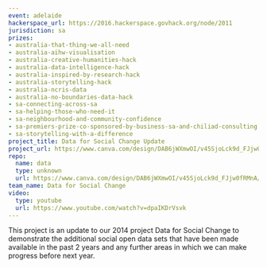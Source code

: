 ```yaml
---
event: adelaide
hackerspace_url: https://2016.hackerspace.govhack.org/node/2011
jurisdiction: sa
prizes:
- australia-that-thing-we-all-need
- australia-aihw-visualisation
- australia-creative-humanities-hack
- australia-data-intelligence-hack
- australia-inspired-by-research-hack
- australia-storytelling-hack
- australia-ncris-data
- australia-no-boundaries-data-hack
- sa-connecting-across-sa
- sa-helping-those-who-need-it
- sa-neighbourhood-and-community-confidence
- sa-premiers-prize-co-sponsored-by-business-sa-and-chiliad-consulting
- sa-storytelling-with-a-difference
project_title: Data for Social Change Update
project_url: https://www.canva.com/design/DAB6jWXmwOI/v45SjoLck9d_FJjw0fRMnA/view?
repo:
  name: data
  type: unknown
  url: https://www.canva.com/design/DAB6jWXmwOI/v45SjoLck9d_FJjw0fRMnA/view?
team_name: Data for Social Change
video:
  type: youtube
  url: https://www.youtube.com/watch?v=dpaIKDrVsvk
---
```


This project is an update to our 2014 project Data for Social Change to demonstrate the additional social open data sets that have been made available in the past 2 years and any further areas in which we can make progress before next year.